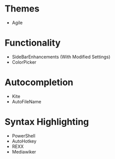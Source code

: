 # Themes
- Agile

# Functionality
- SideBarEnhancements (With Modified Settings)
- ColorPicker

# Autocompletion
- Kite
- AutoFileName

# Syntax Highlighting
- PowerShell
- AutoHotkey
- REXX
- Mediawiker